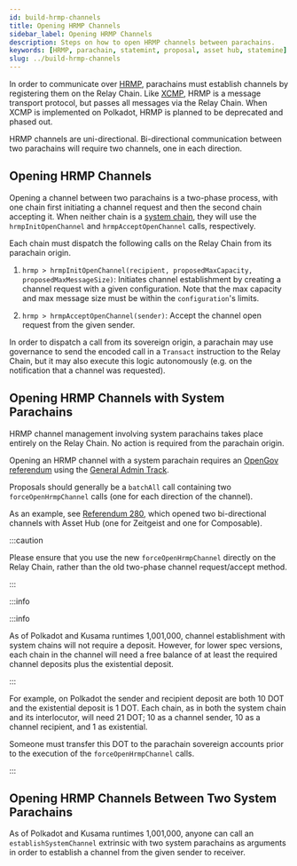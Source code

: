 ```yaml
---
id: build-hrmp-channels
title: Opening HRMP Channels
sidebar_label: Opening HRMP Channels
description: Steps on how to open HRMP channels between parachains.
keywords: [HRMP, parachain, statemint, proposal, asset hub, statemine]
slug: ../build-hrmp-channels
---
```


In order to communicate over [HRMP](../learn/learn-xcm-transport.md#hrmp-xcmp-lite), parachains must
establish channels by registering them on the Relay Chain. Like
[XCMP](../learn/learn-xcm-transport.md#xcmp-cross-chain-message-passing), HRMP is a message
transport protocol, but passes all messages via the Relay Chain. When XCMP is implemented on
Polkadot, HRMP is planned to be deprecated and phased out.

HRMP channels are uni-directional. Bi-directional communication between two parachains will require
two channels, one in each direction.

## Opening HRMP Channels

Opening a channel between two parachains is a two-phase process, with one chain first initiating a
channel request and then the second chain accepting it. When neither chain is a [system chain](../learn/learn-system-chains.md), they
will use the `hrmpInitOpenChannel` and `hrmpAcceptOpenChannel` calls, respectively.

Each chain must dispatch the following calls on the Relay Chain from its parachain origin.

1. `hrmp > hrmpInitOpenChannel(recipient, proposedMaxCapacity, proposedMaxMessageSize)`: Initiates
   channel establishment by creating a channel request with a given configuration. Note that the max
   capacity and max message size must be within the `configuration`'s limits.

2. `hrmp > hrmpAcceptOpenChannel(sender)`: Accept the channel open request from the given sender.

In order to dispatch a call from its sovereign origin, a parachain may use governance to send the
encoded call in a `Transact` instruction to the Relay Chain, but it may also execute this logic
autonomously (e.g. on the notification that a channel was requested).

## Opening HRMP Channels with System Parachains

HRMP channel management involving system parachains takes place entirely on the Relay Chain. No
action is required from the parachain origin.

Opening an HRMP channel with a system parachain requires an
[OpenGov referendum](../learn/learn-guides-polkadot-opengov.md) using the
[General Admin Track](../learn/learn-polkadot-opengov-origins.md#general-admin).

Proposals should generally be a `batchAll` call containing two `forceOpenHrmpChannel` calls (one for
each direction of the channel).

As an example, see [Referendum 280](https://polkadot.polkassembly.io/referenda/280), which opened
two bi-directional channels with Asset Hub (one for Zeitgeist and one for Composable).

:::caution

Please ensure that you use the new `forceOpenHrmpChannel` directly on the Relay Chain, rather than
the old two-phase channel request/accept method.

:::

:::info

:::info

As of Polkadot and Kusama runtimes 1,001,000, channel establishment with system chains will not
require a deposit. However, for lower spec versions, each chain in the channel will need a free
balance of at least the required channel deposits plus the existential deposit.

:::


For example, on Polkadot the sender and recipient deposit are both 10 DOT and the existential
deposit is 1 DOT. Each chain, as in both the system chain and its interlocutor, will need 21 DOT; 10
as a channel sender, 10 as a channel recipient, and 1 as existential.

Someone must transfer this DOT to the parachain sovereign accounts prior to the execution of the
`forceOpenHrmpChannel` calls.

:::

## Opening HRMP Channels Between Two System Parachains

As of Polkadot and Kusama runtimes 1,001,000, anyone can call an `establishSystemChannel` extrinsic
with two system parachains as arguments in order to establish a channel from the given sender to
receiver.
